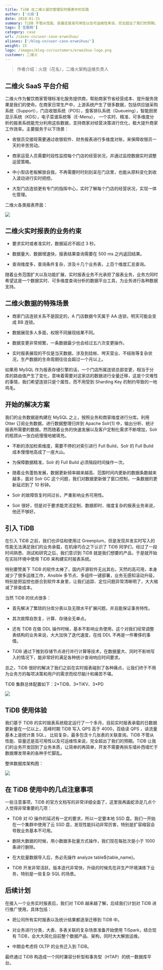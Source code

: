 ```yaml
---
title: TiDB 在二维火餐饮管理实时报表中的实践
author: ['火烧']
date: 2018-01-31
summary: TiDB 不管从性能、容量还是高可用性以及可运维性来说，完全超出了我们的预期。TiDB 让我们的业务开发回到了业务本质，让简单的再简单，开发不需要再拆东墙补西墙忙于数据爆发带来的各种手忙脚乱。
tags: ['互联网']
category: case
url: /cases-cn/user-case-erweihuo/
aliases: ['/blog-cn/user-case-erweihuo/']
weight: 15
logo: /images/blog-cn/customers/erweihuo-logo.png
customer: 二维火
---
```


> 作者介绍：火烧（花名），二维火架构运维负责人 


## 二维火 SaaS 平台介绍

二维火作为餐饮商家管理标准化服务提供商，帮助商家节省经营成本、提升服务效果是我们的使命。在商家日常生产中，上游系统产生了很多数据，包括供应链采购系统（Support），门店收银系统（POS），食客排队系统（Queueing），智能厨房显示系统（KDS），电子菜谱系统等（E-Menu）， 一个实时、精准、可多维度分析的报表系统能充分利用这些数据，支持商家对经营决策进行优化，极大提升商家工作效率。主要服务于以下场景：

+ 收银员交接班需要通过收银软件、财务报表进行多维度对账，来保障收银员一天的辛苦劳动。

+ 商家运营人员需要时段性监控每个门店的经营状况，并通过监控数据实时调整运营策略。

+ 中小型店老板解放自我，不再需要时时刻刻呆在门店里，也能从原料变化到收入波动进行实时把控。

+ 大型门店连锁更有专门的指挥中心，实时了解每个门店的经营状况，实现一体化管理。

二维火各类报表界面：

![](media/user-case-erweihuo/1.png)

## 二维火实时报表的业务约束

+ 要求实时或者准实时，数据延迟不超过 3 秒。

+ 数据量大、数据增速快，报表结果查询需要在 500 ms 之内返回结果。

+ 查询维度多，查询条件复杂，涉及十几个业务表，上百个维度汇总查询。

随着业务范围扩大以及功能扩展，实时报表业务不光承担了报表业务，业务方同时希望这是一个数据实时、可多维度查询分析的数据平台工具，为业务进行各种数据支持。

## 二维火数据的特殊场景

+ 商家门店连锁关系不是固定的，A 门店数据今天属于 AA 连锁，明天可能会变成 BB 连锁。

+ 数据展现多人多面，权限不同展现结果不同。

+ 数据变更非常频繁，一条数据最少也会经过五六次变更操作。

+ 实时报表展现的不仅是当天数据，涉及到挂帐、垮天营业、不结账等复杂状况，生产数据的生命周期往往会超过一个月以上。

如果用 MySQL 作为报表存储引擎的话，一个门店所属连锁总部变更，相当于分库的路由值产生了变化，意味着需要对这家店的数据进行全量迁移，这是个灾难性的事情，我们希望连锁只是个属性，而不用受到 Sharding Key 的制约导致的一地鸡毛。

## 开始的解决方案

我们的业务数据是构建在 MySQL 之上，按照业务和商家维度进行分库。利用 Otter 订阅业务数据，进行数据整理归并到 Apache Solr[1]  中，输出分析、统计报表所需要的数据。然而随着业务的快速发展以及客户定制化需求不断增加，Solr 的瓶颈从一张白纸慢慢地被填充。

+ 不断的添加检索维度，需要不停的对索引进行 Full Build，Solr 的 Full Build 成本慢慢地高成了一座大山。

+ 为保障数据精准，Solr 的 Full Build 必须隔段时间操作一次。

+ 随着业务蓬勃发展，数据更新频率越来越高、范围时间内更新的数据条数越来越多，面对  Solr GC 这个问题，我们对数据更新做了窗口控制，一条数据的更新延迟到了 10 秒钟。

+ Solr 的故障恢复时间过长，严重影响业务可用性。

+ Solr 很好，但是对于要求能灵活定制、数据即时、维度复杂的报表业务来说，他还不够好。

## 引入 TiDB

在引入 TiDB 之前，我们也评估和使用过 Greenplum，但是发现并发实时写入的性能无法满足我们的业务承载，在机缘巧合之下认识了 TiDB 同学们，经过了一段时间熟悉、测试和研究之后，我们意识到 TiDB 就是我们想要的产品，于是就开始在实际环境中使用 TiDB 来构建实时报表系统。

特别要赞美下 TiDB 的软件太棒了，国内开源软件无出其右，天然的高可用，本身减少了很多运维工作，Ansible 多节点、多组件一键部署，业务无感知滚动升级，特别是把监控也嵌合到软件本身里，让我们追踪、定位问题异常清晰明了，大大缩减了排查成本。

当然 TiDB 的优点很多：

+ 首先解决了繁琐的分库分表以及无限水平扩展问题，并且能保证事务特性。

+ 其次故障自恢复，计算、存储全无单点。

+ 还有 TiDB 在做 DDL 操作时候，基本不影响业务使用，这个对我们经常调整表结构的业务来说，大大加快了迭代速度，在线 DDL 不再是一件奢侈的事情。

+ TiDB 通过下推到存储节点进行并行计算等技术，在数据量大、同时不影响写入的情况下，能非常好的满足各种统计查询响应时间要求。

总之，TiDB 很好的解决了我们之前在实时报表碰到了各种痛点，让我们终于不用为业务方的每项决策和用户的需求而绞尽脑汁和痛苦不堪。

TiDB 集群总体配置如下：2\*TiDB、3\*TiKV、3*PD

![](media/user-case-erweihuo/2.png)

## TiDB 使用体验

我们基于 TiDB 的实时报表系统稳定运行了一个多月，目前实时报表承载的日数据更新量在一亿以上，高峰时期 TiDB 写入 QPS 高于 4000，百级读 QPS ，读流量基本上是统计类 SQL， 比较复杂，最多包含十几张表的关联查询。TiDB 不管从性能、容量还是高可用性以及可运维性来说，完全超出了我们的预期。TiDB 让我们的业务开发回到了业务本质，让简单的再简单，开发不需要再拆东墙补西墙忙于数据爆发带来的各种手忙脚乱。

整体数据库架构图：

![](media/user-case-erweihuo/3.png)

## 在 TiDB 使用中的几点注意事项

一些注意事项，TiDB 的官方文档写的非常详细全面了，这里我再画蛇添足几点个人觉得非常重要的几项：

+ TiDB 对 IO 操作的延迟有一定的要求，所以一定要本地 SSD 盘。我们一开始在一个集群中使用了云 SSD 盘，发现性能抖动非常厉害，特别是扩容缩容会导致业务基本不可用。

+ 删除大数据的时候，用小数据多批量方式操作，我们现在每批次是小于 1000 条进行删除。

+ 在大批量数据导入后，务必先操作 analyze table${table_name}。

+ TiDB 开发非常活跃，版本迭代非常快，升级的时候先在非生产环境演练下业务，特别是一些复杂 SQL 的场景。


## 后续计划

在接入一个业务实时报表后，我们对 TiDB 越来越了解，后续我们计划对 TiDB 进行推广使用，具体包括：

+ 把公司所有实时报表以及统计结果都逐渐迁移到 TiDB 中。

+ 对业务进行分类，大表、多表关联的复杂场景准备开始使用 TiSpark，结合现有 TiDB，会大大简化目前整个数据产品、架构，同时大大解放运维。

+ 中期会考虑将 OLTP 的业务迁入到 TiDB。

最终通过 TiDB 构造成一个同时兼容分析型和事务型（HTAP）的统一数据库平台。



